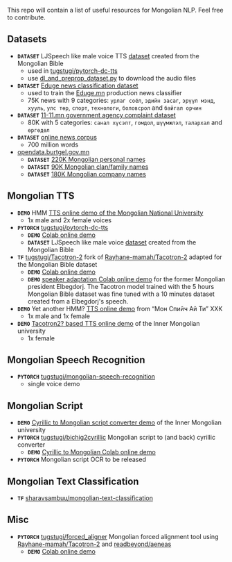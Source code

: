 This repo will contain a list of useful resources for Mongolian NLP. Feel free to contribute.


## Datasets
* ****`DATASET`**** LJSpeech like male voice TTS [dataset](datasets/MBSpeech-1.0-csv.zip) created from the Mongolian Bible
  * used in [tugstugi/pytorch-dc-tts](https://github.com/tugstugi/pytorch-dc-tts)
  * use [dl_and_preprop_dataset.py](https://github.com/tugstugi/pytorch-dc-tts/blob/master/dl_and_preprop_dataset.py) to download the audio files
* ****`DATASET`**** [Eduge news classification dataset](datasets/eduge.csv.gz)
  * used to train the [Eduge.mn](http://eduge.mn/) production news classifier
  * 75K news with 9 categories: `урлаг соёл`, `эдийн засаг`, `эрүүл мэнд`, `хууль`, `улс төр`,
`спорт`, `технологи`, `боловсрол` and `байгал орчин`
* ****`DATASET`**** [11-11.mn government agency complaint dataset](https://www.kaggle.com/enqush/mongolian-government-agency-1111mn-dataset/home)
  * 80K with 5 categories: `санал хүсэлт`, `гомдол`, `шүүмжлэл`, `талархал` and `өргөдөл`
* ****`DATASET`**** [online news corpus](https://yadi.sk/d/z5e3MVnKvFvF6w?fbclid=IwAR2wRJ4fRRMSDI8rhbNLdU2n_RiK08hU2rKwXwI7rc6JN2YNTeTna8xOOlg)
  * 700 million words
* [opendata.burtgel.gov.mn](http://opendata.burtgel.gov.mn)
  * ****`DATASET`**** [220K Mongolian personal names](datasets/mongolian_personal_names.csv.gz)
  * ****`DATASET`**** [90K Mongolian clan/family names](datasets/mongolian_clan_names.csv.gz)
  * ****`DATASET`**** [180K Mongolian company names](datasets/mongolian_company_names.csv.gz)

## Mongolian TTS
* ****`DEMO`**** HMM [TTS online demo of the Mongolian National University](http://172.104.34.197/nlp-web-demo/)
  * 1x male and 2x female voices
* ****`PYTORCH`**** [tugstugi/pytorch-dc-tts](https://github.com/tugstugi/pytorch-dc-tts)
  * ****`DEMO`**** [Colab online demo](https://colab.research.google.com/github/tugstugi/pytorch-dc-tts/blob/master/notebooks/MongolianTTS.ipynb)
  * ****`DATASET`**** LJSpeech like male voice [dataset](datasets/MBSpeech-1.0-csv.zip) created from the Mongolian Bible
* ****`TF`**** [tugstugi/Tacotron-2](https://github.com/tugstugi/Tacotron-2) fork of [Rayhane-mamah/Tacotron-2](https://github.com/Rayhane-mamah/Tacotron-2) adapted for
the Mongolian Bible dataset
  * ****`DEMO`**** [Colab online demo](https://colab.research.google.com/github/tugstugi/mongolian-nlp/blob/master/misc/Tacotron_MongolianTTS.ipynb)
  * ****`DEMO`**** [speaker adaptation Colab online demo](https://colab.research.google.com/github/tugstugi/mongolian-nlp/blob/master/misc/Tacotron_MongolianTTS_Elbegdorj.ipynb) for the former Mongolian president Elbegdorj. The Tacotron model trained with the 5 hours Mongolian Bible dataset was fine tuned with a 10 minutes dataset created from a Elbegdorj's speech.
* ****`DEMO`**** Yet another HMM? [TTS online demo](http://178.128.108.243/tts/) from “Мон Спийч Ай Ти” ХХК
  * 1x male and 1x female
* ****`DEMO`**** [Tacotron2? based TTS online demo](http://mtts.mglip.com/) of the Inner Mongolian university
  * 1x female

## Mongolian Speech Recognition
* ****`PYTORCH`**** [tugstugi/mongolian-speech-recognition](https://github.com/tugstugi/mongolian-speech-recognition)
  * single voice demo
  
## Mongolian Script
* ****`DEMO`**** [Cyrillic to Mongolian script converter demo](http://trans.mglip.com/EnglishC2T.aspx) of the Inner Mongolian university
* ****`PYTORCH`**** [tugstugi/bichig2cyrillic](bichig2cyrillic/) Mongolian script to (and back) cyrillic converter
  * ****`DEMO`**** [Cyrillic to Mongolian Colab online demo](https://colab.research.google.com/github/tugstugi/mongolian-nlp/blob/master/bichig2cyrillic/notebooks/Cyrillic2Bichig.ipynb)
* ****`PYTORCH`**** Mongolian script OCR to be released

## Mongolian Text Classification
* ****`TF`**** [sharavsambuu/mongolian-text-classification](https://github.com/sharavsambuu/mongolian-text-classification)

## Misc
* ****`PYTORCH`**** [tugstugi/forced_aligner](forced_aligner/) Mongolian forced alignment tool using [Rayhane-mamah/Tacotron-2](https://github.com/Rayhane-mamah/Tacotron-2)
and [readbeyond/aeneas](https://github.com/readbeyond/aeneas) 
  * ****`DEMO`**** [Colab online demo](https://colab.research.google.com/github/tugstugi/mongolian-nlp/blob/master/forced_aligner/Forced_Aligner.ipynb)
